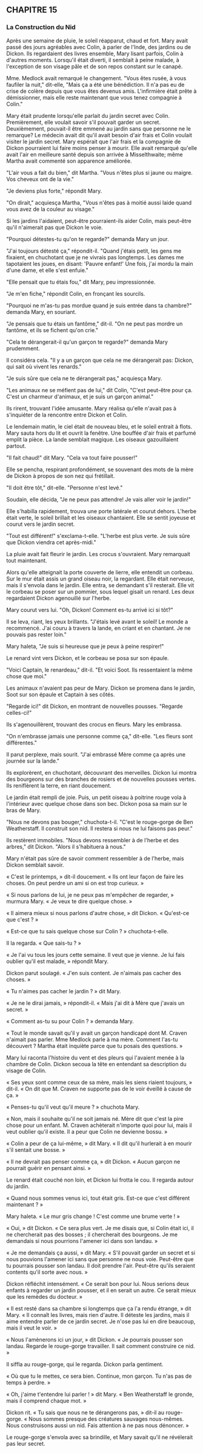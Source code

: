 ## CHAPITRE 15
### La Construction du Nid
Après une semaine de pluie, le soleil réapparut, chaud et fort. Mary avait passé des jours agréables avec Colin, à parler de l'Inde, des jardins ou de Dickon. Ils regardaient des livres ensemble, Mary lisant parfois, Colin à d'autres moments. Lorsqu'il était diverti, il semblait à peine malade, à l'exception de son visage pâle et de son repos constant sur le canapé.

Mme. Medlock avait remarqué le changement. "Vous êtes rusée, à vous faufiler la nuit," dit-elle, "Mais ça a été une bénédiction. Il n'a pas eu de crise de colère depuis que vous êtes devenus amis. L'infirmière était prête à démissionner, mais elle reste maintenant que vous tenez compagnie à Colin."

Mary était prudente lorsqu'elle parlait du jardin secret avec Colin. Premièrement, elle voulait savoir s'il pouvait garder un secret. Deuxièmement, pouvait-il être emmené au jardin sans que personne ne le remarque? Le médecin avait dit qu'il avait besoin d'air frais et Colin voulait visiter le jardin secret. Mary espérait que l'air frais et la compagnie de Dickon pourraient lui faire moins penser à mourir. Elle avait remarqué qu'elle avait l'air en meilleure santé depuis son arrivée à Misselthwaite; même Martha avait commenté son apparence améliorée.

"L'air vous a fait du bien," dit Martha. "Vous n'êtes plus si jaune ou maigre. Vos cheveux ont de la vie."

"Je deviens plus forte," répondit Mary.

"On dirait," acquiesça Martha, "Vous n'êtes pas à moitié aussi laide quand vous avez de la couleur au visage."

Si les jardins l'aidaient, peut-être pourraient-ils aider Colin, mais peut-être qu'il n'aimerait pas que Dickon le voie.

"Pourquoi détestes-tu qu'on te regarde?" demanda Mary un jour.

"J'ai toujours détesté ça," répondit-il. "Quand j'étais petit, les gens me fixaient, en chuchotant que je ne vivrais pas longtemps. Les dames me tapotaient les joues, en disant: 'Pauvre enfant!' Une fois, j'ai mordu la main d'une dame, et elle s'est enfuie."

"Elle pensait que tu étais fou," dit Mary, peu impressionnée.

"Je m'en fiche," répondit Colin, en fronçant les sourcils.

"Pourquoi ne m'as-tu pas mordue quand je suis entrée dans ta chambre?" demanda Mary, en souriant.

"Je pensais que tu étais un fantôme," dit-il. "On ne peut pas mordre un fantôme, et ils se fichent qu'on crie."

"Cela te dérangerait-il qu'un garçon te regarde?" demanda Mary prudemment.

Il considéra cela. "Il y a un garçon que cela ne me dérangerait pas: Dickon, qui sait où vivent les renards."

"Je suis sûre que cela ne te dérangerait pas," acquiesça Mary.

"Les animaux ne se méfient pas de lui," dit Colin, "C'est peut-être pour ça. C'est un charmeur d'animaux, et je suis un garçon animal."

Ils rirent, trouvant l'idée amusante. Mary réalisa qu'elle n'avait pas à s'inquiéter de la rencontre entre Dickon et Colin.

Le lendemain matin, le ciel était de nouveau bleu, et le soleil entrait à flots. Mary sauta hors du lit et ouvrit la fenêtre. Une bouffée d'air frais et parfumé emplit la pièce. La lande semblait magique. Les oiseaux gazouillaient partout.

"Il fait chaud!" dit Mary. "Cela va tout faire pousser!"

Elle se pencha, respirant profondément, se souvenant des mots de la mère de Dickon à propos de son nez qui frétillait.

"Il doit être tôt," dit-elle. "Personne n'est levé."

Soudain, elle décida, "Je ne peux pas attendre! Je vais aller voir le jardin!"

Elle s'habilla rapidement, trouva une porte latérale et courut dehors. L'herbe était verte, le soleil brillait et les oiseaux chantaient. Elle se sentit joyeuse et courut vers le jardin secret.

"Tout est différent!" s'exclama-t-elle. "L'herbe est plus verte. Je suis sûre que Dickon viendra cet après-midi."

La pluie avait fait fleurir le jardin. Les crocus s'ouvraient. Mary remarquait tout maintenant.

Alors qu'elle atteignait la porte couverte de lierre, elle entendit un corbeau. Sur le mur était assis un grand oiseau noir, la regardant. Elle était nerveuse, mais il s'envola dans le jardin. Elle entra, se demandant s'il resterait. Elle vit le corbeau se poser sur un pommier, sous lequel gisait un renard. Les deux regardaient Dickon agenouillé sur l'herbe.

Mary courut vers lui. "Oh, Dickon! Comment es-tu arrivé ici si tôt?"

Il se leva, riant, les yeux brillants. "J'étais levé avant le soleil! Le monde a recommencé. J'ai couru à travers la lande, en criant et en chantant. Je ne pouvais pas rester loin."

Mary haleta, "Je suis si heureuse que je peux à peine respirer!"

Le renard vint vers Dickon, et le corbeau se posa sur son épaule.

"Voici Captain, le renardeau," dit-il. "Et voici Soot. Ils ressentaient la même chose que moi."

Les animaux n'avaient pas peur de Mary. Dickon se promena dans le jardin, Soot sur son épaule et Captain à ses côtés.

"Regarde ici!" dit Dickon, en montrant de nouvelles pousses. "Regarde celles-ci!"

Ils s'agenouillèrent, trouvant des crocus en fleurs. Mary les embrassa.

"On n'embrasse jamais une personne comme ça," dit-elle. "Les fleurs sont différentes."

Il parut perplexe, mais sourit. "J'ai embrassé Mère comme ça après une journée sur la lande."

Ils explorèrent, en chuchotant, découvrant des merveilles. Dickon lui montra des bourgeons sur des branches de rosiers et de nouvelles pousses vertes. Ils reniflèrent la terre, en riant doucement.

Le jardin était rempli de joie. Puis, un petit oiseau à poitrine rouge vola à l'intérieur avec quelque chose dans son bec. Dickon posa sa main sur le bras de Mary.

"Nous ne devons pas bouger," chuchota-t-il. "C'est le rouge-gorge de Ben Weatherstaff. Il construit son nid. Il restera si nous ne lui faisons pas peur."

Ils restèrent immobiles. "Nous devons ressembler à de l'herbe et des arbres," dit Dickon. "Alors il s'habituera à nous."

Mary n'était pas sûre de savoir comment ressembler à de l'herbe, mais Dickon semblait savoir.

« C'est le printemps, » dit-il doucement. « Ils ont leur façon de faire les choses. On peut perdre un ami si on est trop curieux. »

« Si nous parlons de lui, je ne peux pas m'empêcher de regarder, » murmura Mary. « Je veux te dire quelque chose. »

« Il aimera mieux si nous parlons d'autre chose, » dit Dickon. « Qu'est-ce que c'est ? »

« Est-ce que tu sais quelque chose sur Colin ? » chuchota-t-elle.

Il la regarda. « Que sais-tu ? »

« Je l'ai vu tous les jours cette semaine. Il veut que je vienne. Je lui fais oublier qu'il est malade, » répondit Mary.

Dickon parut soulagé. « J'en suis content. Je n'aimais pas cacher des choses. »

« Tu n'aimes pas cacher le jardin ? » dit Mary.

« Je ne le dirai jamais, » répondit-il. « Mais j'ai dit à Mère que j'avais un secret. »

« Comment as-tu su pour Colin ? » demanda Mary.

« Tout le monde savait qu'il y avait un garçon handicapé dont M. Craven n'aimait pas parler. Mme Medlock parle à ma mère. Comment l'as-tu découvert ? Martha était inquiète parce que tu posais des questions. »

Mary lui raconta l'histoire du vent et des pleurs qui l'avaient menée à la chambre de Colin. Dickon secoua la tête en entendant sa description du visage de Colin.

« Ses yeux sont comme ceux de sa mère, mais les siens riaient toujours, » dit-il. « On dit que M. Craven ne supporte pas de le voir éveillé à cause de ça. »

« Penses-tu qu'il veut qu'il meure ? » chuchota Mary.

« Non, mais il souhaite qu'il ne soit jamais né. Mère dit que c'est la pire chose pour un enfant. M. Craven achèterait n'importe quoi pour lui, mais il veut oublier qu'il existe. Il a peur que Colin ne devienne bossu. »

« Colin a peur de ça lui-même, » dit Mary. « Il dit qu'il hurlerait à en mourir s'il sentait une bosse. »

« Il ne devrait pas penser comme ça, » dit Dickon. « Aucun garçon ne pourrait guérir en pensant ainsi. »

Le renard était couché non loin, et Dickon lui frotta le cou. Il regarda autour du jardin.

« Quand nous sommes venus ici, tout était gris. Est-ce que c'est différent maintenant ? »

Mary haleta. « Le mur gris change ! C'est comme une brume verte ! »

« Oui, » dit Dickon. « Ce sera plus vert. Je me disais que, si Colin était ici, il ne chercherait pas des bosses ; il chercherait des bourgeons. Je me demandais si nous pourrions l'amener ici dans son landau. »

« Je me demandais ça aussi, » dit Mary. « S'il pouvait garder un secret et si nous pouvions l'amener ici sans que personne ne nous voie. Peut-être que tu pourrais pousser son landau. Il doit prendre l'air. Peut-être qu'ils seraient contents qu'il sorte avec nous. »

Dickon réfléchit intensément. « Ce serait bon pour lui. Nous serions deux enfants à regarder un jardin pousser, et il en serait un autre. Ce serait mieux que les remèdes du docteur. »

« Il est resté dans sa chambre si longtemps que ça l'a rendu étrange, » dit Mary. « Il connaît les livres, mais rien d'autre. Il déteste les jardins, mais il aime entendre parler de ce jardin secret. Je n'ose pas lui en dire beaucoup, mais il veut le voir. »

« Nous l'amènerons ici un jour, » dit Dickon. « Je pourrais pousser son landau. Regarde le rouge-gorge travailler. Il sait comment construire ce nid. »

Il siffla au rouge-gorge, qui le regarda. Dickon parla gentiment.

« Où que tu le mettes, ce sera bien. Continue, mon garçon. Tu n'as pas de temps à perdre. »

« Oh, j'aime t'entendre lui parler ! » dit Mary. « Ben Weatherstaff le gronde, mais il comprend chaque mot. »

Dickon rit. « Tu sais que nous ne te dérangerons pas, » dit-il au rouge-gorge. « Nous sommes presque des créatures sauvages nous-mêmes. Nous construisons aussi un nid. Fais attention à ne pas nous dénoncer. »

Le rouge-gorge s'envola avec sa brindille, et Mary savait qu'il ne révélerait pas leur secret.
